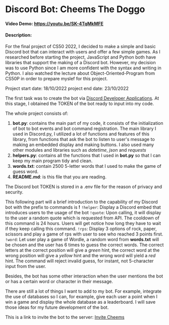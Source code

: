 # Discord Bot: Cheems The Doggo

#### Video Demo: <https://youtu.be/SK-4TqMkMFE>

#### Description:

For the final project of CS50 2022, I decided to make a simple and basic Discord bot that can interact with users and offer a few simple games. As I researched before starting the project, JavaScript and Python both have libraries that support the making of a Discord bot. However, my decision was to use Python since I am more confident with the syntax and writing in Python. I also watched the lecture about Object-Oriented-Program from CS50P in order to prepare myslef for this project.

Project start date: 18/10/2022
project end date: 23/10/2022

The first task was to create the bot via [Discord Developer Applications](https://discord.com/developers/applications). At this stage, I obtained the TOKEN of the bot ready to input into my code.

The whole project consists of:

1. **bot.py**: contains the main part of my code, it consists of the initialization of bot to bot events and bot command registration. The main library I used in Discord.py, I utilized a lot of functions and features of this library, from functions that ask the bot to listen to user's message to making an embedded display and making buttons. I also used many other modules and libraries such as _datetime_, _json_ and _requests_
2. **helpers.py**: contains all the functions that I used in **bot.py** so that I can keep my main program tidy and clean.
3. **words.txt**: contain 2500 5-letter words that I used to make the game of guess word.
4. **README.md**: is this file that you are reading.

The Discord bot TOKEN is stored in a .env file for the reason of privacy and security.

This following part will a brief introduction to the capability of my Discord bot with the prefix to commands is **!**
`!helper`: Display a Discord embed that introduces users to the usage of the bot
`!quote`: Upon calling, it will display to the user a random quote which is requested from API. The cooldown of this command is 24 hours. Users will get notice how long they have to wait if they keep calling this command.
`!rps`: Display 3 options of rock, paper, scissors and play a game of rps with user to see who reached 3 points first.
`!word`: Let user play a game of Wordle, a random word from **words.txt** will be chosen and the user has 6 times to guess the correct words. The correct letters at the correct position will give a _green_ hint, the correct word at the wrong position will give a _yellow_ hint and the wrong word will yield a _red_ hint. The command will reject invalid guess, for instant, not 5-character input from the user.

Besides, the bot has some other interaction when the user mentions the bot or has a certain word or character in their message.

There are still a lot of things I want to add to my bot. For example, integrate the use of databases so I can, for example, give each user a point when I win a game and display the whole database as a leaderboard. I will save those ideas for my future development of the bot.

This is a link to invite the bot to the server: [Invite Cheems](https://discord.com/api/oauth2/authorize?client_id=1031921467681673246&permissions=292058033152&scope=bot)
